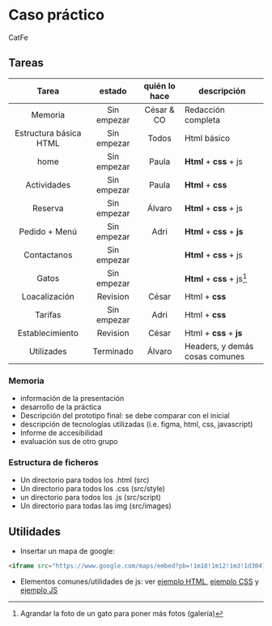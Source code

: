 # Caso práctico

CatFe

## Tareas

|   Tarea                |    estado   | quién lo hace |     descripción                    |
| :--------------------: | :---------: | :-----------: | ---------------------------------- |
| Memoria                | Sin empezar | César & CO    | Redacción completa                 |
| Estructura básica HTML | Sin empezar | Todos         | Html básico                        |
| home                   | Sin empezar | Paula         | **Html** + **css** + js            |
| Actividades            | Sin empezar | Paula         | **Html** + **css**                 |
| Reserva                | Sin empezar | Álvaro        | **Html** + **css** + js            |
| Pedido + Menú          | Sin empezar | Adri          | **Html** + **css** + **js**        |
| Contactanos            | Sin empezar |               | **Html** + **css** + js            |
| Gatos                  | Sin empezar |               | **Html** + **css** + js[^1]        |
| Loacalización          | Revision    | César         | Html + **css**                     |
| Tarifas                | Sin empezar | Adri          | Html + **css**                     |
| Establecimiento        | Revision    | César         | Html + **css** + **js**            |
| Utilizades             | Terminado   | Álvaro        | Headers, y demás cosas comunes     |

[^1]: Agrandar la foto de un gato para poner más fotos (galería)

### Memoria

- información de la presentación
- desarrollo de la práctica
- Descripción del prototipo final: se debe comparar con el inicial
- descripción de tecnologías utilizadas (i.e. figma, html, css, javascript)
- Informe de accesibilidad
- evaluación sus de otro grupo

### Estructura de ficheros

- Un directorio para todos los .html (src)
- Un directorio para todos los .css (src/style)
- un directorio para todos los .js (src/script)
- Un directorio para todas las img (src/images)

## Utilidades

- Insertar un mapa de google:

```html
<iframe src="https://www.google.com/maps/embed?pb=!1m18!1m12!1m3!1d3047.4152684844107!2d-3.805155323390724!3d40.19982467147538!2m3!1f0!2f0!3f0!3m2!1i1024!2i768!4f13.1!3m3!1m2!1s0xd41f45dc575d2e1%3A0xc1ad5df43a09ea80!2sRestaurante%20El%20Torre%C3%B3n!5e0!3m2!1ses!2ses!4v1700735804122!5m2!1ses!2ses" width="600" height="450" style="border:0;" allowfullscreen="" loading="lazy" referrerpolicy="no-referrer-when-downgrade"></iframe>

```

- Elementos comunes/utilidades de js: ver [ejemplo HTML](./src/example.html), [ejemplo CSS](./src/style/example.css) y [ejemplo JS](./src/script/example.js)
